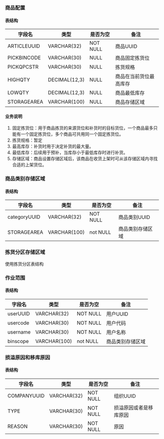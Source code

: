 ### 商品配置

#### 表结构


字段名 | 类型 | 是否为空 | 备注
---|---|---|---
ARTICLEUUID | VARCHAR(32) | NOT NULL | 商品UUID 
PICKBINCODE | VARCHAR(30) | NULL | 商品固定拣货位
PICKQPCSTR | VARCHAR(30) | NULL | 拣货规格
HIGHQTY | DECIMAL(12,3) | NULL | 商品在当前货位最高库存
LOWQTY | DECIMAL(12,3) | NULL | 商品最低库存
STORAGEAREA | VARCHAR(100) | NULL | 商品存储区域

#### 业务说明

1. 固定拣货位：用于商品拣货的来源货位和补货时的目标货位，一个商品最多只能有一个固定拣货位，多个商品可共用同一个固定拣货位。
2. 拣货规格：暂定
3. 最高库存：补货时用于决定补货的最大量。
4. 最低库存：后续用于预补，当库存小于最低库存时进行补货。
5. 存储区域：商品设置存储区域后，该商品在收货上架时可从该存储区域内寻找合适的上架货位。



### 商品类别存储区域

#### 表结构

字段名 | 类型 | 是否为空 | 备注
---|---|---|---
categoryUUID | VARCHAR(32) | NOT NULL | 商品类别UUID 
STORAGEAREA | VARCHAR(100) | not NULL | 商品类别存储区域


### 拣货分区存储区域

使用拣货分区表结构

### 作业范围

#### 表结构

字段名 | 类型 | 是否为空 | 备注
---|---|---|---
userUUID | VARCHAR(32) | NOT NULL | 用户UUID 
usercode | VARCHAR(30) | NOT NULL | 用户代码 
username | VARCHAR(30) | NOT NULL | 用户名称 
binscope | VARCHAR(100) | not NULL | 商品类别存储区域

### 损溢原因和移库原因

#### 表结构

字段名 | 类型 | 是否为空 | 备注
---|---|---|---
COMPANYUUID | VARCHAR(32) | NOT NULL | 组织UUID
TYPE | VARCHAR(30) | NOT NULL | 损溢原因或者是移库原因
REASON | VARCHAR(30) | NOT NULL | 原因